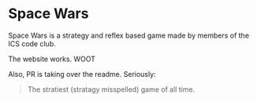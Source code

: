 # Space Wars
Space Wars is a strategy and reflex based game made by members of the ICS code club.

The website works. WOOT 

Also, PR is taking over the readme. Seriously:

>	The stratiest (stratagy misspelled) game of all time.